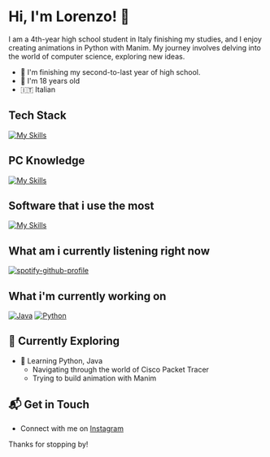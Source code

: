 # Hi, I'm Lorenzo! 👋

I am a 4th-year high school student in Italy finishing my studies, and I enjoy creating animations in Python with Manim. My journey involves delving into the world of computer science, exploring new ideas.

- 🔭 I'm finishing my second-to-last year of high school.
- 🎒 I'm 18 years old
- 🇮🇹 Italian


## Tech Stack
[![My Skills](https://skillicons.dev/icons?i=html,css,js,c,cpp,py,java,markdown)](https://skillicons.dev)

## PC Knowledge
[![My Skills](https://skillicons.dev/icons?i=linux,arch,bash,windows,powershell)](https://skillicons.dev)

## Software that i use the most
[![My Skills](https://skillicons.dev/icons?i=notion,vscode)](https://skillicons.dev)

## What am i currently listening right now
[![spotify-github-profile](https://spotify-github-profile.kittinanx.com/api/view?uid=31z3o6d4gcusz3j23rp4duzmdqoe&cover_image=true&theme=novatorem&show_offline=true&background_color=121212&interchange=true&bar_color=cdc412&bar_color_cover=true)](https://github.com/kittinan/spotify-github-profile)

## What i'm currently working on
[![Java](https://wakatime.com/badge/user/27f94bbf-24e2-4ffd-a3c1-07a9412b16f9/project/c3f7cf92-362d-44c8-b7a8-1108e48f64c5.svg)](https://wakatime.com/badge/user/27f94bbf-24e2-4ffd-a3c1-07a9412b16f9/project/c3f7cf92-362d-44c8-b7a8-1108e48f64c5)  [![Python](https://wakatime.com/badge/user/27f94bbf-24e2-4ffd-a3c1-07a9412b16f9/project/811b94ef-24eb-49e7-9ec7-d6bad476f248.svg)](https://wakatime.com/badge/user/27f94bbf-24e2-4ffd-a3c1-07a9412b16f9/project/811b94ef-24eb-49e7-9ec7-d6bad476f248)


## 🌱 Currently Exploring

- 🚀 Learning Python, Java
  - Navigating through the world of Cisco Packet Tracer
  - Trying to build animation with Manim
   

## 📬 Get in Touch

- Connect with me on [Instagram](https://instagram.com/st0rmosu)

Thanks for stopping by!





<!--

Here are some ideas to get you started:

- 🔭 I’m currently working on ...
- 🌱 I’m currently learning ...
- 👯 I’m looking to collaborate on ...
- 🤔 I’m looking for help with ...
- 💬 Ask me about ...
- 📫 How to reach me: ...
- 😄 Pronouns: ...
- ⚡ Fun fact: ...
-->
